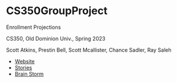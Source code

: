 # CS350GroupProject

Enrollment Projections

CS350, Old Dominion Univ., Spring 2023

Scott Atkins, Prestin Bell, Scott Mcallister, Chance Sadler, Ray Saleh

* [Website](https://raysmind.github.io/CS350GroupProject/)
* [Stories](https://trello.com/b/EJq5wkVu/cs350-wedsenday2)
* [Brain Storm](https://docs.google.com/document/d/1dfvn_WQr7jLDUmAEREwTJKRNzuo-jTwtq9X--80Z-2M/edit?usp=sharing)
